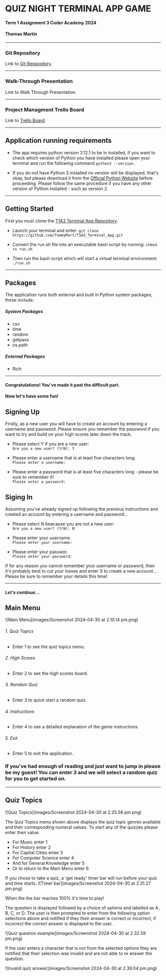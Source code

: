 # QUIZ NIGHT TERMINAL APP GAME

#### Term 1 Assignment 3 Coder Academy 2024
#### Thomas Martin

---

### Git Repository 

Link to [Git Respository](https://github.com/TommyMart/T1A3_Terminal_App).

---

### Walk-Through Presentation  

Link to Walk Through Presentation. 

---

### Project Managment Trello Board

Link to [Trello Board](https://trello.com/b/wfUXTR4Q/quiz-night-terminal-app).

---

## Application running requirements

- The app requires python version 3.12.1 to be in installed, if you want to check which version of Python you have installed please open your terminal and run the following command ```python3 --version```. 

- If you do not have Python 3 installed no version will be displayed, that's okay, but please download it from the [Official Python Website](https://www.python.org/downloads/) before proceeding. Please follow the same procedure if you have any other version of Python installed - such as version 2. 

---

## Getting Started 

First you must clone the [T1A3 Terminal App Repository](https://github.com/TommyMart/T1A3_Terminal_App).

- Launch your terminal and enter: ```git clone https://github.com/TommyMart/T1A3_Terminal_App.git```

- Convert the run.sh file into an executable bash script by running: ```chmod +x run.sh```

- Then run the bash script which will start a virtual terminal environment: ```./run.sh```

 ---

## Packages

The application runs both external and built in Python system packages, these include:

##### System Packages
- csv
- time
- random
- getpass
- os.path

##### External Packages
- Rich

---

#### Congratulations! You've made it past the difficult part. 

#### Now let's have some fun!

## Signing Up

Firstly, as a new user you will have to create an account by entering a username and password. Please ensure you remember the password if you want to try and build on your high scores later down the track.

- Please select Y if you are a new user: <br>
```Are you a new user? (Y/N): Y``` 

- Please enter a username that is at least five characters long. <br>
```Please enter a username: ```

- Please enter a password that is at least five characters long - please be sure to remember it! <br>
```Please enter a password: ```

## Siging In

Assuming you've already signed up following the previous instructions and created an account by entering a username and password... 

- Please select N beacause you are not a new user: <br>
```Are you a new user? (Y/N): N``` 

- Please enter your username. <br>
```Please enter your username: ```

- Please enter your passwor. <br>
```Please enter your password: ```

If for any reason you cannot remember your username or password, then it's probably best to cut your losses and enter S to create a new account... Please be sure to remember your details this time!

---

##### Let's continue... 

## Main Menu

![Main Menu](images/Screenshot 2024-04-30 at 2.10.14 pm.png)

###### 1. Quiz Topics 
- Enter 1 to see the quiz topics menu.

###### 2. High Scores
- Enter 2 to see the high scores board.

###### 3. Random Quiz
- Enter 3 to quick start a random quiz.

###### 4. Instructions
- Enter 4 to see a detailed explanation of the game instructions. 

###### 5. Exit
- Enter 5 to exit the application. 

### If you've had enough of reading and just want to jump in please be my guest! You can enter 3 and we will select a random quiz for you to get started on. 

---

## Quiz Topics

![Quiz Topics](images/Screenshot 2024-04-30 at 2.25.58 pm.png)

The Quiz Topics menu shown above displays the quiz topic genres available and their corresponding numeral values. To start any of the quizzes please enter their value. 

- For Music enter 1
- For History enter 2
- For Capital Cities enter 3
- For Computer Science enter 4
- And for General Knowledge enter 5
- Or to return to the Main Menu enter 6

If you chose to take a quiz, a 'get ready' timer bar will run before your quiz and time starts. 
![Timer bar](images/Screenshot 2024-04-30 at 2.31.27 pm.png)

When the the bar reaches 100% it's time to play!

The question is displayed followed by a choice of options and labelled as A, B, C, or D. The user is then prompted to enter from the following option selections above and notified if they their answer is correct or incorrect, if incorrect the correct answer is displayed to the user. 

![Quiz question example](images/Screenshot 2024-04-30 at 2.32.59 pm.png)

If the user enters a character that is not from the selected options they are notified that their selection was invalid and are not able to re answer the question. 

![Invalid quiz answer](images/Screenshot 2024-04-30 at 2.39.04 pm.png)

